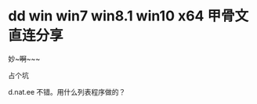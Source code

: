 # dd win win7 win8.1 win10 x64 甲骨文 直连分享


妙~~~啊~~~~~<img id="aimg_PUz9H" onclick="zoom(this, this.src, 0, 0, 0)" class="zoom" src="https://cdn.jsdelivr.net/gh/hishis/forum-master/public/images/patch.gif" onmouseover="img_onmouseoverfunc(this)" onload="thumbImg(this)" border="0" alt="" />

占个坑

d.nat.ee 不错。用什么列表程序做的？
